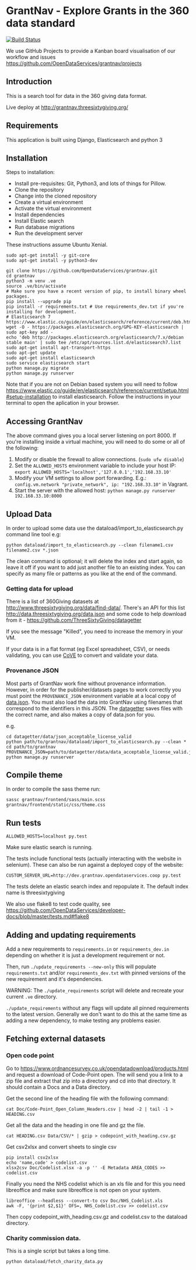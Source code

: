 GrantNav - Explore Grants in the 360 data standard
==================================================

[![Build Status](https://travis-ci.org/OpenDataServices/grantnav.svg?branch=master)](https://travis-ci.org/OpenDataServices/grantnav)

We use GitHub Projects to provide a Kanban board visualisation of our workflow and issues https://github.com/OpenDataServices/grantnav/projects

Introduction
------------

This is a search tool for data in the 360 giving data format.

Live deploy at http://grantnav.threesixtygiving.org/

Requirements
------------
This application is built using Django, Elasticsearch and python 3

Installation
------------
Steps to installation:

* Install pre-requisites: Git, Python3, and lots of things for Pillow.
* Clone the repository
* Change into the cloned repository
* Create a virtual environment
* Activate the virtual environment
* Install dependencies
* Install Elastic search
* Run database migrations
* Run the development server

These instructions assume Ubuntu Xenial.

```
sudo apt-get install -y git-core
sudo apt-get install -y python3-dev

git clone https://github.com/OpenDataServices/grantnav.git
cd grantnav
python3 -m venv .ve
source .ve/bin/activate
# Make sure you have a recent version of pip, to install binary wheel packages.
pip install --upgrade pip
pip install -r requirements.txt # Use requirements_dev.txt if you're installing for development.
# Elasticsearch 7 https://www.elastic.co/guide/en/elasticsearch/reference/current/deb.html
wget -O - https://packages.elasticsearch.org/GPG-KEY-elasticsearch | sudo apt-key add -
echo 'deb http://packages.elasticsearch.org/elasticsearch/7.x/debian stable main' | sudo tee /etc/apt/sources.list.d/elasticsearch7.list
sudo apt-get install apt-transport-https
sudo apt-get update
sudo apt-get install elasticsearch
sudo service elasticsearch start
python manage.py migrate
python manage.py runserver
```

Note that if you are not on Debian based system you will need to follow https://www.elastic.co/guide/en/elasticsearch/reference/current/setup.html#setup-installation to install elasticsearch.
Follow the instructions in your terminal to open the aplication in your browser.

Accessing GrantNav
------------------

The above command gives you a local server listening on port 8000. If you're installing inside a virtual machine, you will need to do some or all of the following:

1. Modify or disable the firewall to allow connections. (`sudo ufw disable`)
2. Set the `ALLOWED_HOSTS` environment variable to include your host IP: `export ALLOWED_HOSTS='localhost','127.0.0.1','192.168.33.10'`
3. Modify your VM settings to allow port forwarding. E.g.: `config.vm.network "private_network", ip: "192.168.33.10"` in Vagrant.
4. Start the server with the allowed host: `python manage.py runserver 192.168.33.10:8000`


Upload Data
------------

In order to upload some data use the dataload/import_to_elasticsearch.py command line tool e.g:
    
`python dataload/import_to_elasticsearch.py --clean filename1.csv filename2.csv *.json`

The clean command is optional; it will delete the index and start again, so leave it off if you want to add just another file to an existing index.
You can specify as many file or patterns as you like at the end of the command.

### Getting data for upload

There is a list of 360Giving datasets at http://www.threesixtygiving.org/data/find-data/. There's an API for this list http://data.threesixtygiving.org/data.json and some code to help download from it -  https://github.com/ThreeSixtyGiving/datagetter

If you see the message "Killed", you need to increase the memory in your VM.

If your data is in a flat format (eg Excel spreadsheet, CSV), or needs validating, you can use [CoVE](http://cove.opendataservices.coop/360/) to convert and validate your data.

### Provenance JSON

Most parts of GrantNav work fine without provenance information. However, in order for the publisher/datasets pages to work correctly you must point the `PROVENANCE_JSON` environment variable at a local copy of [data.json](http://data.threesixtygiving.org/data.json). You must also load the data into GrantNav using filenames that correspond to the identifiers in this JSON. The [datagetter](https://github.com/ThreeSixtyGiving/datagetter) saves files with the correct name, and also makes a copy of data.json for you.

e.g.

```
cd datagetter/data/json_acceptable_license_valid
python path/to/grantnav/dataload/import_to_elasticsearch.py --clean *
cd path/to/grantnav
PROVENANCE_JSON=path/to/datagetter/data/data_acceptable_license_valid.json python manage.py runserver
```


Compile theme
-------------

In order to compile the sass theme run:

```
sassc grantnav/frontend/sass/main.scss grantnav/frontend/static/css/theme.css
```


Run tests
------------

```
ALLOWED_HOSTS=localhost py.test
```

Make sure elastic search is running.

The tests include functional tests (actually interacting with the website in selenium). These can also be run against a deployed copy of the website:

```
CUSTOM_SERVER_URL=http://dev.grantnav.opendataservices.coop py.test
```

The tests delete an elastic search index and repopulate it.  The default index name is threesixtygiving

We also use flake8 to test code quality, see https://github.com/OpenDataServices/developer-docs/blob/master/tests.md#flake8 


Adding and updating requirements
--------------------------------

Add a new requirements to ``requirements.in`` or ``requirements_dev.in`` depending on whether it is just a development requirement or not.

Then, run ``./update_requirements --new-only`` this will populate ``requirements.txt`` and/or ``requirements_dev.txt`` with pinned versions of the new requirement and it's dependencies.

WARNING: The ``./update_requirements`` script will delete and recreate your current ``.ve`` directory.

``./update_requirements`` without any flags will update all pinned requirements to the latest version. Generally we don't want to do this at the same time as adding a new dependency, to make testing any problems easier.



Fetching external datasets
--------------------------------

### Open code point

Go to https://www.ordnancesurvey.co.uk/opendatadownload/products.html and request a download of Code-Point open. The will send you a link to a zip file and extract that zip into a directory and cd into that directory.  It should contain a Docs and a Data directory. 

Get the second line of the heading file with the following command:

```
cat Doc/Code-Point_Open_Column_Headers.csv | head -2 | tail -1 > HEADING.csv
```
Get all the data and the heading in one file and gz the file.

```
cat HEADING.csv Data/CSV/* | gzip > codepoint_with_heading.csv.gz
```

Get csv2xlsx and convert sheets to single csv
```
pip install csv2xlsx
echo 'name,code' > codelist.csv
xlsx2csv Doc/Codelist.xlsx -a -p '' -E Metadata AREA_CODES >> codelist.csv
```

Finally you need the NHS codelist which is an xls file and for this you need libreoffice and make sure libreoffice is not open on your system.
```
libreoffice --headless --convert-to csv Doc/NHS_Codelist.xls
awk -F, '{print $2,$1}' OFS=, NHS_Codelist.csv >> codelist.csv
```

Then copy codepoint_with_heading.csv.gz and codelist.csv to the dataload directory.

### Charity commission data.

This is a single script but takes a long time.

```
python dataload/fetch_charity_data.py
```
